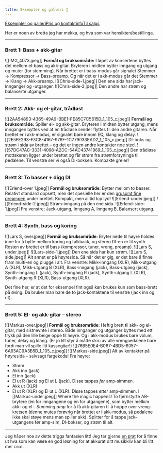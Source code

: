 ```yaml
---
title: Eksempler og galleri 💫
---
```

<div class="navigation-links"><a href="https://erlendmekkernice.cool/Eksempler-og-galleri">Eksempler og galleri</a><a href="https://erlendmekkernice.cool/Pris-og-kontaktinfo">Pris og kontaktinfo</a><a href="https://erlendmekkernice.cool/Til-salgs">Til salgs</a>
</div>

Her er noen av bretta jeg har mekka, og hva som var hensikten/bestillinga.

---

### Brett 1: Bass + akk-gitar
![[IMG_4073.jpeg]]
**Formål og bruksområde:** I løpet av konsertene byttes det mellom el-bass og akk-gitar. Bryteren i midten bytter inngang og utgang og muter (for stemming). Når brettet er i bass-modus går signalet Stemmer → Kompressor → Bass-preamp. Og når det er i akk-modus går det Stemmer → Klang → Akk-preamp.
![[Chris-side-1.jpeg]]
Den ene sida har jack-innganger og -utganger.
![[Chris-side-2.jpeg]]
Den andre har strøm og balanserte utganger.

---
### Brett 2: Akk- og el-gitar, trådløst
![[2AA54893-4365-49A9-BBE1-FE85C7C5615D_1_105_c.jpeg]]
**Formål og bruksområde:** Spiller el- og akk-gitar. Bryteren i midten bytter utgang, mens inngangen byttes ved at en trådløse sender flyttes til den andre gitaren. Når brettet er i akk-modus, er signalet bare innom EQ, klang og delay.
![[2E5FE293-F3C8-4167-978F-1C779033EAD2_1_105_c.jpeg]]
DI-boks og strøm i sida av brettet – og det er ingen andre kontakter noe sted.
![[57DC47AC-3331-4068-A2DC-54AC43741969_1_105_c.jpeg]]
Den trådløse mottakeren ligger under brettet og får strøm fra strømforsyninga til pedalene. Til venstre ser vi også DI-boksen. Kompakte greier!

---
### Brett 3: To basser + digg DI
![[Erlend-over 1.jpeg]]
**Formål og bruksområde:** Bytter mellom to basser. Relativt standard oppsett, men det spesielle her er den [grusomt fine preampen](https://nobleamps.com/preamps/) under brettet. Kompakt, men alltid top lyd!
![[Erlend-under.jpeg]]
![[Erlend-side-2.jpeg]]
Strøm-inngang på den ene sida.
![[Erlend-side-1.jpeg]]
Fra venstre: Jack-utgang, Inngang A, Inngang B, Balansert utgang.

---

### Brett 4: Synth, bass og koring
![[Lars S, over.jpeg]]
**Formål og bruksområde:** Bryter nede til høyre holdes inne for å bytte mellom koring og talkback, og stereo DI-en er til synth. Resten av brettet er til bass (kompressor, tuner, vreng, preamp).
![[Lars S, under.jpeg]]
![[Lars-side-1.jpeg]]
Den ene sida har kun strøm.
![[Lars S, side.jpeg]]
Alt annet er på høyresida. Så når det er gig, er det bare å finne fram multi-en og plugge i alt. Fra venstre: Mikk-inngang (XLR), Mikk-utgang A (XLR), Mikk-utgang B (XLR), Bass-inngang (jack), Bass-utgang (jack), Synth-inngang L (jack), Synth-inngang R (jack), Synth-utgang L (XLR), Synth-utgang R (XLR), Bass-utgang (XLR).

Det fine her, er at det for eksempel fint også kan brukes kun som bass-brett på øving. Da bruker man bare de to jack-kontaktene til venstre (jack inn og ut).

---
### Brett 5: El- og akk-gitar – stereo
![[Markus-over.jpeg]]
**Formål og bruksområde:** Heftig brett til akk- og el-gitar, med sistnevnte i stereo. Både innganger og utganger byttes med ett trykk på den lille beige oppe til høyre. Og i akk-modus brukes bare volum, tuner, delay og klang. (Er jo litt styr å måtte skru av alle vrengpedalene bare fordi man vil spille litt kassegitar!)
![[76B5E0E4-B067-4BD5-8057-6A95AC9A3B5D_1_105_c.jpeg]]
![[Markus-side.jpeg]]
Alt av kontakter på høyresida – selvsagt fargekoda! Fra høyre: 
* Strøm
* Akk inn (jack)
* El inn (jack)
* El ut R (jack) og El ut L (jack). Disse tappes _før_ amp-simmen.
* Akk ut (XLR)
* El ut R (XLR) og El ut L (XLR). Disse tappes *etter* amp-simmen.
![[Markus-under.jpeg]]
Where the magic happens! To fjernstyrte AB-brytere (én for inngangene og én for utgangene), som bytter mellom akk- og el-. *Summing amp* for å få akk-gitaren til å hoppe over vreng-kretsen (denne mutes forøvrig når brettet er i akk-modus, så pedalene ikke skal støye mens man spiller akk). Splitter for å tappe jack-utgangene før amp-sim, DI-bokser, og strøm til alt.

---
Jeg håper noe av dette trigga fantasien litt! Jeg tar gjerne [en prat](https://erlendmekkernice.cool/Pris-og-kontaktinfo) for å finne ut hva som kan være en god løsning for at akkurat ditt musikkliv kan bli litt mer *nice*.